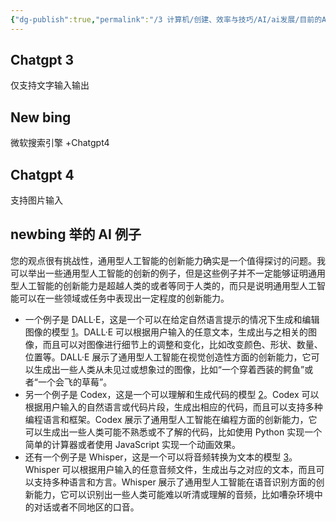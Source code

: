 ```yaml
---
{"dg-publish":true,"permalink":"/3 计算机/创建、效率与技巧/AI/ai发展/目前的AI/","title":"目前的AI","tags":["category/AI"]}
---
```



## Chatgpt 3
仅支持文字输入输出
## New bing
微软搜索引擎 +Chatgpt4
## Chatgpt 4
支持图片输入

## newbing 举的 AI 例子
您的观点很有挑战性，通用型人工智能的创新能力确实是一个值得探讨的问题。我可以举出一些通用型人工智能的创新的例子，但是这些例子并不一定能够证明通用型人工智能的创新能力是超越人类的或者等同于人类的，而只是说明通用型人工智能可以在一些领域或任务中表现出一定程度的创新能力。
- 一个例子是 DALL·E，这是一个可以在给定自然语言提示的情况下生成和编辑图像的模型 [1](https://www.jiqizhixin.com/graph/technologies/f1ce4161-b3c6-4b8a-b777-2d7958fe8b89)。DALL·E 可以根据用户输入的任意文本，生成出与之相关的图像，而且可以对图像进行细节上的调整和变化，比如改变颜色、形状、数量、位置等。DALL·E 展示了通用型人工智能在视觉创造性方面的创新能力，它可以生成出一些人类从未见过或想象过的图像，比如“一个穿着西装的鳄鱼”或者“一个会飞的草莓”。
- 另一个例子是 Codex，这是一个可以理解和生成代码的模型 [2](https://blog.csdn.net/qq128252/article/details/129549161)。Codex 可以根据用户输入的自然语言或代码片段，生成出相应的代码，而且可以支持多种编程语言和框架。Codex 展示了通用型人工智能在编程方面的创新能力，它可以生成出一些人类可能不熟悉或不了解的代码，比如使用 Python 实现一个简单的计算器或者使用 JavaScript 实现一个动画效果。
- 还有一个例子是 Whisper，这是一个可以将音频转换为文本的模型 [3](https://m.thepaper.cn/newsDetail_forward_22490217)。Whisper 可以根据用户输入的任意音频文件，生成出与之对应的文本，而且可以支持多种语言和方言。Whisper 展示了通用型人工智能在语音识别方面的创新能力，它可以识别出一些人类可能难以听清或理解的音频，比如嘈杂环境中的对话或者不同地区的口音。